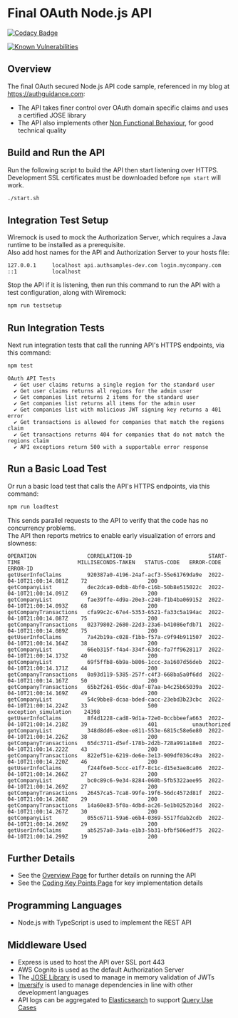 # Final OAuth Node.js API

[![Codacy Badge](https://app.codacy.com/project/badge/Grade/4e685ae1d0ae4d3091e0dccd5b3cd011)](https://www.codacy.com/gh/gary-archer/oauth.apisample.nodejs/dashboard?utm_source=github.com&amp;utm_medium=referral&amp;utm_content=gary-archer/oauth.apisample.nodejs&amp;utm_campaign=Badge_Grade) 

[![Known Vulnerabilities](https://snyk.io/test/github/gary-archer/oauth.apisample.nodejs/badge.svg?targetFile=package.json)](https://snyk.io/test/github/gary-archer/oauth.apisample.nodejs?targetFile=package.json)

## Overview

The final OAuth secured Node.js API code sample, referenced in my blog at https://authguidance.com:

- The API takes finer control over OAuth domain specific claims and uses a certified JOSE library
- The API also implements other [Non Functional Behaviour](https://authguidance.com/2017/10/08/corporate-code-sample-core-behavior/), for good technical quality

## Build and Run the API

Run the following script to build the API then start listening over HTTPS.\
Development SSL certificates must be downloaded before `npm start` will work.

```bash
./start.sh
```

## Integration Test Setup

Wiremock is used to mock the Authorization Server, which requires a Java runtime to be installed as a prerequisite.\
Also add host names for the API and Authorization Server to your hosts file:

```text
127.0.0.1     localhost api.authsamples-dev.com login.mycompany.com
::1           localhost
```

Stop the API if it is listening, then run this command to run the API with a test configuration, along with Wiremock:

```bash
npm run testsetup
```

## Run Integration Tests

Next run integration tests that call the running API's HTTPS endpoints, via this command:

```bash
npm test
```

```text
OAuth API Tests
  ✔ Get user claims returns a single region for the standard user
  ✔ Get user claims returns all regions for the admin user
  ✔ Get companies list returns 2 items for the standard user
  ✔ Get companies list returns all items for the admin user
  ✔ Get companies list with malicious JWT signing key returns a 401 error
  ✔ Get transactions is allowed for companies that match the regions claim
  ✔ Get transactions returns 404 for companies that do not match the regions claim
  ✔ API exceptions return 500 with a supportable error response
```

## Run a Basic Load Test

Or run a basic load test that calls the API's HTTPS endpoints, via this command:

```bash
npm run loadtest
```

This sends parallel requests to the API to verify that the code has no concurrency problems.\
The API then reports metrics to enable early visualization of errors and slowness:

```text
OPERATION                CORRELATION-ID                        START-TIME                  MILLISECONDS-TAKEN   STATUS-CODE   ERROR-CODE              ERROR-ID    
getUserInfoClaims        920387a0-4196-24af-acf3-55e61769da9e  2022-04-10T21:00:14.081Z    72                   200
getCompanyList           dec2dca9-0dbb-4bf0-c16b-50b8e515022c  2022-04-10T21:00:14.091Z    69                   200
getCompanyList           fae39ffe-4d9a-20e3-c240-f1b4ba069152  2022-04-10T21:00:14.093Z    68                   200
getCompanyTransactions   cfa99c2c-67e4-5353-6521-fa33c5a194ac  2022-04-10T21:00:14.087Z    75                   200
getCompanyTransactions   02379802-2680-22d3-23a6-b41086efdb71  2022-04-10T21:00:14.089Z    75                   200
getUserInfoClaims        7a42b19a-c028-f1bb-f57a-c9f94b911507  2022-04-10T21:00:14.164Z    38                   200
getCompanyList           66eb315f-f4a4-334f-63dc-fa7ff9628117  2022-04-10T21:00:14.173Z    40                   200
getCompanyList           69f5ffb8-6b9a-b806-1ccc-3a1607d56deb  2022-04-10T21:00:14.171Z    44                   200
getCompanyTransactions   0a93d119-5385-257f-c4f3-668ba5a0f6dd  2022-04-10T21:00:14.167Z    50                   200
getCompanyTransactions   65b2f261-056c-d0af-87aa-b4c25b65039a  2022-04-10T21:00:14.169Z    49                   200
getCompanyList           54c9bbe8-dcaa-bded-cacc-23ebd3b23cbc  2022-04-10T21:00:14.224Z    33                   500           exception_simulation    24398
getUserInfoClaims        8f4d1228-cad8-9d1a-72e0-0ccbbeefa663  2022-04-10T21:00:14.218Z    39                   401           unauthorized
getCompanyList           348d8dd6-e8ee-e811-553e-6815c58e6e80  2022-04-10T21:00:14.226Z    38                   200
getCompanyTransactions   65dc3711-d5ef-178b-2d2b-728a991a18e8  2022-04-10T21:00:14.222Z    43                   200
getCompanyTransactions   822ef51e-6219-de6e-3e13-909df036c49a  2022-04-10T21:00:14.220Z    46                   200
getUserInfoClaims        f244f6e0-5ccc-e1f7-8c1c-d15e3ae8ca06  2022-04-10T21:00:14.266Z    27                   200
getCompanyList           bc0c89c6-9e34-8284-060b-5fb5322aee95  2022-04-10T21:00:14.269Z    27                   200
getCompanyTransactions   26457ca5-7ca8-99fe-19f6-56dc4572d81f  2022-04-10T21:00:14.268Z    29                   200
getCompanyTransactions   14a60e83-5f0a-4dbd-ac26-5e1b0252b16d  2022-04-10T21:00:14.267Z    30                   200
getCompanyList           055c6711-59a6-e6b4-0369-5517fdab2cdb  2022-04-10T21:00:14.269Z    29                   200
getUserInfoClaims        ab5257a0-3a4a-e1b3-5b31-bfbf506edf75  2022-04-10T21:00:14.299Z    19                   200
```

## Further Details

* See the [Overview Page](https://authguidance.com/2017/10/27/api-architecture-node) for further details on running the API
* See the [Coding Key Points Page](https://authguidance.com/2017/10/27/final-nodeapi-coding-key-points/) for key implementation details

## Programming Languages

* Node.js with TypeScript is used to implement the REST API

## Middleware Used

* Express is used to host the API over SSL port 443
* AWS Cognito is used as the default Authorization Server
* The [JOSE Library](https://github.com/panva/jose) is used to manage in memory validation of JWTs
* [Inversify](http://inversify.io) is used to manage dependencies in line with other development languages
* API logs can be aggregated to [Elasticsearch](https://authguidance.com/2019/07/19/log-aggregation-setup/) to support [Query Use Cases](https://authguidance.com/2019/08/02/intelligent-api-platform-analysis/)
